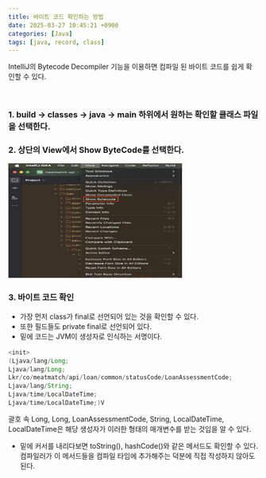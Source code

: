 ```yaml
---
title: 바이트 코드 확인하는 방법
date: 2025-03-27 10:45:21 +0900
categories: [Java]
tags: [java, record, class]
---
```

IntelliJ의 Bytecode Decompiler 기능을 이용하면 컴파일 된 바이트 코드를 쉽게 확인할 수 있다.

<br>

### 1. build → classes → java → main 하위에서 원하는 확인할 클래스 파일을 선택한다.




### 2. 상단의 View에서 Show ByteCode를 선택한다.
<img src="/assets/바이트코드2.png" alt="바이트 코드 예제" width="350" height="230">


### 3. 바이트 코드 확인


- 가장 먼저 class가 final로 선언되어 있는 것을 확인할 수 있다.
- 또한 필드들도 private final로 선언되어 있다.
- 밑에 코드는 JVM이 생성자로 인식하는 서명이다.

```java
<init>
(Ljava/lang/Long;
Ljava/lang/Long;
Lkr/co/meatmatch/api/loan/common/statusCode/LoanAssessmentCode;
Ljava/lang/String;
Ljava/time/LocalDateTime;
Ljava/time/LocalDateTime;)V
```

괄호 속 Long, Long, LoanAssessmentCode, String, LocalDateTime, LocalDateTime은 해당 생성자가 이러한 형태의 매개변수를 받는 것임을 알 수 있다.

- 밑에 커서를 내리다보면 toString(), hashCode()와 같은 메서드도 확인할 수 있다.
  컴파일러가 이 메서드들을 컴파일 타임에 추가해주는 덕분에 직접 작성하지 않아도 된다.



